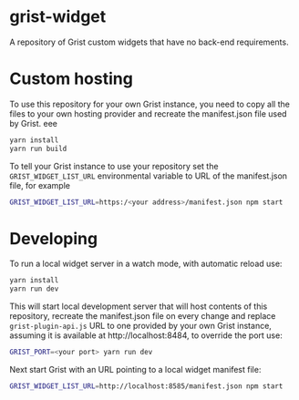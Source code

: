 # grist-widget
A repository of Grist custom widgets that have no back-end requirements.

# Custom hosting

To use this repository for your own Grist instance, you need to copy all the files to
your own hosting provider and recreate the manifest.json file used by Grist. 
eee
```bash
yarn install
yarn run build
```

To tell your Grist instance to use your repository set the `GRIST_WIDGET_LIST_URL`
environmental variable to URL of the manifest.json file, for example

```bash
GRIST_WIDGET_LIST_URL=https:/<your address>/manifest.json npm start
```

# Developing

To run a local widget server in a watch mode, with automatic reload use:

```bash
yarn install
yarn run dev
```

This will start local development server that will host contents of this repository,
recreate the manifest.json file on every change and replace `grist-plugin-api.js` URL to
one provided by your own Grist instance, assuming it is available at
http://localhost:8484, to override the port use:

```bash
GRIST_PORT=<your port> yarn run dev
```

Next start Grist with an URL pointing to a local widget manifest file:

```bash
GRIST_WIDGET_LIST_URL=http://localhost:8585/manifest.json npm start
```
